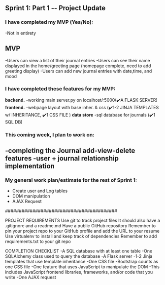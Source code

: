 ## Sprint 1: Part 1 -- Project Update

### I have completed my MVP (Yes/No):
  -Not in entirety
  
  ## MVP
-Users can view a list of their journal entries
-Users can see their name displayed in the home/greeting page (homepage complete, need to add greeting display)
-Users can add new journal entries with date,time, and mood 


### I have completed these features for my MVP:
  **backend.**
  -working main server.py on localhost/:5000(✔️A FLASK SERVER)
  **frontend.**
  -webpage layout with base inher. & css (✔️1-2 JINJA TEMPLATES w/ INHERITANCE, ✔️1 CSS FILE )
  **data store**
  -sql database for journals (✔️1 SQL DB)

### This coming week, I plan to work on:
  -completing the Journal add-view-delete features 
  -user + journal relationship implementation
  -
### My general work plan/estimate for the rest of Sprint 1:
  - Create user and Log tables
  - DOM manipulation
  - AJAX Request

#########################################

PROJECT REQUIREMENTS
  Use git to track project files
    It should also have a .gitignore and a readme.md
  Have a public GitHub repository
    Remember to pin your project repo to your GitHub profile and add the URL to your resume
  Use virtualenv to install and keep track of dependencies
    Remember to add requirements.txt to your git repo

COMPLETION CHECKLIST
-A SQL database with at least one table
-One SQLAlchemy class used to query the database
-A Flask server
-1-2 Jinja templates that use template inheritance
-One CSS file
-Bootstrap counts as one CSS file
-One feature that uses JavaScript to manipulate the DOM
-This includes JavaScript frontend libraries, frameworks, and/or code that you write
-One AJAX request
